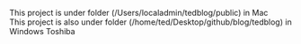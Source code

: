 This project is under folder (/Users/localadmin/tedblog/public) in Mac\
This project is also under folder (/home/ted/Desktop/github/blog/tedblog) in Windows Toshiba

